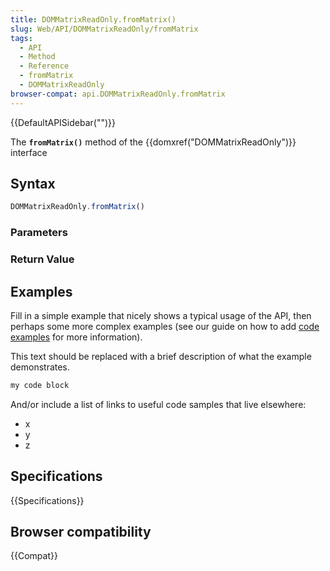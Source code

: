```yaml
---
title: DOMMatrixReadOnly.fromMatrix()
slug: Web/API/DOMMatrixReadOnly/fromMatrix
tags:
  - API
  - Method
  - Reference
  - fromMatrix
  - DOMMatrixReadOnly
browser-compat: api.DOMMatrixReadOnly.fromMatrix
---
```

{{DefaultAPISidebar("")}}

The **`fromMatrix()`** method of the {{domxref("DOMMatrixReadOnly")}} interface 

## Syntax

```js
DOMMatrixReadOnly.fromMatrix()
```

### Parameters



### Return Value



## Examples

Fill in a simple example that nicely shows a typical usage of the API, then perhaps some more complex examples (see our guide on how to add [code examples](/en-US/docs/MDN/Contribute/Structures/Code_examples) for more information).

This text should be replaced with a brief description of what the example demonstrates.

```js
my code block
```

And/or include a list of links to useful code samples that live elsewhere:

*   x
*   y
*   z

## Specifications

{{Specifications}}

## Browser compatibility

{{Compat}}

